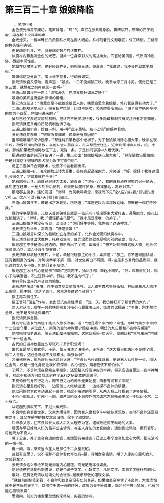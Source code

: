 # 第三百二十章 娘娘降临
        ，灵境行者
       金色流光照亮平康坊，笔直降落，“砰”的—声钉在张元清身前，青砖裂开，细碎的石子溅射，砸在脸上火辣辣的疼。
       金光熄灭，一柄半臂长的黄铜杵出现在两人眼前，杵柄刻着咒文和雕花，做工精细，三棱形的杵头锋利尖锐。
       正是阔别几年，不，就是阔别数月的伏魔杵。
       伏魔杵内飘起淡金色的光芒，凝成一位身穿彩衣的高挑神女，五官绝美清丽，气质清冷脱俗，唇瓣丰润性感。
       她飘在伏魔杵上方，绣鞋轻踩杵头，俯视张元清，蹙眉道：“我说过，我不会在副本里救你。”
       娘娘你这就傲娇了，嘴上说不能要，行动很诚实。
       张元清欣喜又感动，高声道：“娘娘，一日不见如隔三秋，晚辈与您三月未见，便觉已是三生三世，就想死之前再见您一面啊~”
       三道山娘娘冷哼一声：“油嘴滑舌，你境界提升如此之快？”
       娘娘的美眸里流露出惊愕的情绪。
       张元清立刻道：“晚辈自是不能给娘娘丢人的，晚辈夜思念着娘娘，修行都变得有动力了。”
       三道山娘娘满意点头，接着抬眸四顾，扫过平康坊，秀美的眉毛蹙起，“这个副本确实与你的修为不匹配，你如何进来的？”
       虽然已经了解过灵境的机制，但终究不是灵境行者，很多隐藏机制只有灵境行者才能知道。
       张元清就把灵境的匹配机制告诉了她。
       三道山娘娘听完，妙目一斜，用—种“此子愚钝，扶不上墙”的眼神看他。
       张元清连忙解释：“娘娘听我细说，晚辈是有原因的”
       当即嘤嘤嘤的哭诉起来，“都怪纯阳掌教那个老梆子，为了替娘娘消除心腹大患，晚辈在现世时，积极抓捕纯阳掌教，与他斗智斗勇数次，每次都险死还生。近来晚辈神功大成，哦，小成，那纯阳掌教深知再放任下去，死路一条，于是伙同邪道中人埋伏我。”
       把遇到伏击的经历详细讲了一遍，重点突出“替娘娘解决心腹大患”、“纯阳掌教记恨娘娘，于是对我这个娘娘的忠犬视为眼中钉肉中刺”。
       反正日游神不会洞察术，说谎不怕被看都出来。
       三道山娘娘—听，清冷的脸庞转为凝重，美眸亮起晶莹的光，冷笑道：“好，很好！我等这涸机会很久了，铲除尊就在今日!”
       她看向张元清，眉目已经转为柔和，颔首道：“你有心了，我的真身还在灵境的另一島头，此刻正在赶来，一是乡刻钟后便到，你先用伏魔杵护身，待我抵达，再议对策。”
       银瑶郡主见状，连忙说道：“师尊，为何我呼唤您，您视而不见”必\应/或\者/百\度\搜\索|三|优/小|说\每/天|抢|先|阅读。
       三道山娘娘愣下，像是出才发现她，恍然道：“本座还以为谁那般聒噪，原来是一你在呼唤我。”
       我的呼唤是聒噪，元始天尊的破嗓音就是一仙乐吗？银瑶郡主大受打击，呆呆而立，瞳孔红光都黯淡了，“师尊，我…”银瑶郡主不服气，“我才是是您唯一的弟子。”
       三道山娘娘仿佛没有听见，淡淡道：“你们好生等候，我先撤了这道神念。”
       张元清立刻纳头，高声道：“恭送娘娘！”
       三道山娘娘意味深长的看眼伫立在旁的弟子，化作金光回归伏魔杵中。
       张元清立刻拔出伏魔杵，托在双掌间，目光温柔的就像凝视久别的挚爱、情人。
       银瑶郡主不愧是道心通透的，想明白出了关键，幽幽道：“想不記到师尊这般人物，也会沉迷溜须拍马，实在让我失望至极。”
       张元清默默收起伏魔杵，上前，牵起银瑶郡主的小手，柔声道：“郡主，你不但倾国倾城，还有着刚直的性格，对阿谀奉承不屑一顾，对世俗黄白不屑顾，啊~这是多么高尚的品质呀，我见过的女人多不数，但她们者不及你。”
       银瑶郡主冰冷的心脏仿佛“嘭嘭”狂跳两下，抽回手部，举起小喇叭，“哼，师尊说的对，你小子油嘴滑舌，不过还算中听，行啦，我不生你气了。”
       喇叭里传出来的声音颇为愉悦。
       张元清斜眼道“看吧，你不也喜欢溜须拍马吗，世人谁不喜欢听好话呢，神仙还要凡人跪拜上香呢，郡主啊，你活了百年，居然没参透这个道理？”
       郡主再次愣住了。
       猫王音箱“滋滋”作响，发出低沉的男性嗓音：“这一天，我仿佛打开了新世界的大门。”
       两人对话间，躲在一旁的扶信鸥和习柘小心翼翼凑上来，惊喜的试探道：“李俊，刚才那位金乌，是不是良帅让你请的”
       张元清微微颔首。
       得到肯定答复的两位不能良人愈发欣喜，道：“她是哪个宗门的？奇怪，东域的紫东来宗的十二位金乌里，并无此人，南海的金轮神教极少踏足中原。朝廷的九日鹏和不良帅有嫌隙”
       他嘀嘀咕咕的说着，张元清却脑子嗡嗡响，这家伙短短—句话里，仅朝廷和“紫气东来”宗就有二十一位金乌。
       古代的日游神数量这么夸张吗？其什职业呢？
       古代真是地狱模式啊，于是，张元清清了清嗓子，正色道：“这大概只能去问不良帅了嗯，你二人觉得，这位金乌与不良帅相比，孰强孰弱”
       习柘摇摇头，三角眼的扶信鸥则说道：“不良帅已经返璞归真，据说离人仙只差一步，而这位金乌，仅是一道化身便让我如临深渊，内心惶恐，两者应该不相伯仲。”
       了解了，不良帅现在巅峰主宰级别，还没踏入传说中的的半神，将来应该会更进一到半神境界，然后不知道为何自我冰封在了五行之秘副本的深渊里。
       不良帅修的是五行之力，而五行之力的源头是秦始皇，两者有没有关系呢？
       张元清心里愈发好奇，一边带领二人继续巡逻，一边打探不良帅的情报。
       他以闲聊的方式主动说起不良帅，然后不痕迹的引导，从两人身上打探到了许多情报。
       不听不能知道，听完吓一跳，据两位所说不良帅作为大唐六大巅峰高手之一年纪却不大，二十有六。
       从崛起到脾睨天下，不过六载光阴。
       不良帅出身官宦世家，父亲大理寺卿，因为卷入皇权争斗中被抄家流放，彼时不良帅还是启蒙之年，其父在朝中的故友念及旧情，保下了邵牌他。
       后继承父志，在不良帅长大成人后入大理寺为官，连破数桩惊天动地的大案。
       后因与早已嫁为人妇的昌平公主偷情，与圣人身边的女官幽会，遭到御史弹劾，撤其官职，将他贬为不良人。
       睡了公主，睡了皇帝身边的女官，居然没有被凌迟？历史上哪个皇帝如此心大啊，张元清听的一愣—愣。
       再一问，哦，原来当今圣人是那位千古女皇武昭。
       这就有意思了，说不准那不良帅和女帝也有—腿，背着女帝偷情，睡了人家的心腹和女儿，然后翻车了。
       张元清会这么想绝不能是消遣内心龌蹉，而是脏唐本该如此。
       伦理道德在唐朝形同虚设，这是个嫂子文学、小妈文学、儿媳文学、面首文学盛行的朝代。
       哦对，还有张元清以前读史时会微微—翘表示尊敬的道观文学。
       “就目前的情报来看，不良帅和始皇帝没有仁何关系，如果始皇帝夺舍了不良帅，大唐恐怕就不是李氏的天下了，以那位千古一帝的作风，改唐为秦不是难事，除非他不想当皇帝，也有可能在猥琐发育”
       思索间，前方的楼舍里忽然传来嘈杂、尖锐的惨叫。